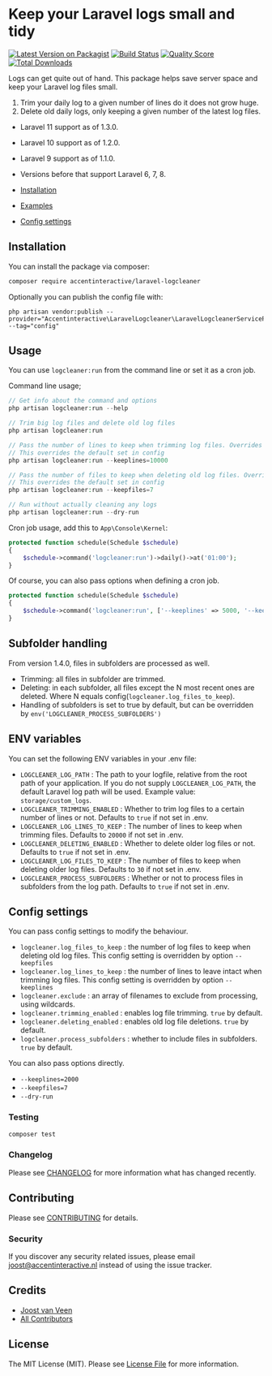 # Keep your Laravel logs small and tidy

[![Latest Version on Packagist](https://img.shields.io/packagist/v/accentinteractive/laravel-logcleaner.svg?style=flat-square)](https://packagist.org/packages/accentinteractive/laravel-logcleaner)
[![Build Status](https://img.shields.io/travis/accentinteractive/laravel-logcleaner/master.svg?style=flat-square)](https://travis-ci.org/accentinteractive/laravel-logcleaner)
[![Quality Score](https://img.shields.io/scrutinizer/g/accentinteractive/laravel-logcleaner.svg?style=flat-square)](https://scrutinizer-ci.com/g/accentinteractive/laravel-logcleaner)
[![Total Downloads](https://img.shields.io/packagist/dt/accentinteractive/laravel-logcleaner.svg?style=flat-square)](https://packagist.org/packages/accentinteractive/laravel-logcleaner)

Logs can get quite out of hand. This package helps save server space and keep your Laravel log files small.
1. Trim your daily log to a given number of lines do it does not grow huge.
2. Delete old daily logs, only keeping a given number of the latest log files.

- Laravel 11 support as of 1.3.0.
- Laravel 10 support as of 1.2.0.
- Laravel 9 support as of 1.1.0. 
- Versions before that support Laravel 6, 7, 8.

- [Installation](#installation) 
- [Examples](#usage) 
- [Config settings](#config-settings)

## Installation

You can install the package via composer:

```bash
composer require accentinteractive/laravel-logcleaner
```

Optionally you can publish the config file with:
```
php artisan vendor:publish --provider="Accentinteractive\LaravelLogcleaner\LaravelLogcleanerServiceProvider" --tag="config"
```

## Usage
You can use `logcleaner:run` from the command line or set it as a cron job.

Command line usage;
``` php
// Get info about the command and options
php artisan logcleaner:run --help

// Trim big log files and delete old log files
php artisan logcleaner:run

// Pass the number of lines to keep when trimming log files. Overrides the config setting.
// This overrides the default set in config
php artisan logcleaner:run --keeplines=10000

// Pass the number of files to keep when deleting old log files. Overrides the config setting.
// This overrides the default set in config
php artisan logcleaner:run --keepfiles=7

// Run without actually cleaning any logs
php artisan logcleaner:run --dry-run
```

Cron job usage, add this to `App\Console\Kernel`:
``` php
protected function schedule(Schedule $schedule)
{
    $schedule->command('logcleaner:run')->daily()->at('01:00');
}
```

Of course, you can also pass options when defining a cron job.
``` php
protected function schedule(Schedule $schedule)
{
    $schedule->command('logcleaner:run', ['--keeplines' => 5000, '--keepfiles' => 14])->daily()->at('01:00');
}
```

## Subfolder handling
From version 1.4.0, files in subfolders are processed as well.

- Trimming: all files in subfolder are trimmed.
- Deleting: in each subfolder, all files except the N most recent ones are deleted. Where N equals config(`logcleaner.log_files_to_keep`).
- Handling of subfolders is set to true by default, but can be overridden by `env('LOGCLEANER_PROCESS_SUBFOLDERS')`

## ENV variables

You can set the following ENV variables in your .env file:

- `LOGCLEANER_LOG_PATH` : The path to your logfile, relative from the root path of your application. If you do not supply `LOGCLEANER_LOG_PATH`, the default Laravel log path will be used. Example value: `storage/custom_logs`. 
- `LOGCLEANER_TRIMMING_ENABLED` : Whether to trim log files to a certain number of lines or not. Defaults to `true` if not set in .env.
- `LOGCLEANER_LOG_LINES_TO_KEEP` : The number of lines to keep when trimming files. Defaults to `20000` if not set in .env.
- `LOGCLEANER_DELETING_ENABLED` : Whether to delete older log files or not. Defaults to `true` if not set in .env.
- `LOGCLEANER_LOG_FILES_TO_KEEP` : The number of files to keep when deleting older log files. Defaults to `30` if not set in .env.
- `LOGCLEANER_PROCESS_SUBFOLDERS` : Whether or not to process files in subfolders from the log path. Defaults to `true` if not set in .env.

## Config settings
You can pass config settings to modify the behaviour.
- `logcleaner.log_files_to_keep` : the number of log files to keep when deleting old log files. This config setting is overridden by option `--keepfiles` 
- `logcleaner.log_lines_to_keep` : the number of lines to leave intact when trimming log files. This config setting is overridden by option `--keeplines`
- `logcleaner.exclude` : an array of filenames to exclude from processing, using wildcards. 
- `logcleaner.trimming_enabled` : enables log file trimming. `true` by default. 
- `logcleaner.deleting_enabled` : enables old log file deletions. `true` by default. 
- `logcleaner.process_subfolders` : whether to include files in subfolders. `true` by default. 

You can also pass options directly. 
- `--keeplines=2000`
- `--keepfiles=7`
- `--dry-run`

### Testing

``` bash
composer test
```

### Changelog

Please see [CHANGELOG](CHANGELOG.md) for more information what has changed recently.

## Contributing

Please see [CONTRIBUTING](CONTRIBUTING.md) for details.

### Security

If you discover any security related issues, please email joost@accentinteractive.nl instead of using the issue tracker.

## Credits

- [Joost van Veen](https://github.com/accentinteractive)
- [All Contributors](../../contributors)

## License

The MIT License (MIT). Please see [License File](LICENSE.md) for more information.
